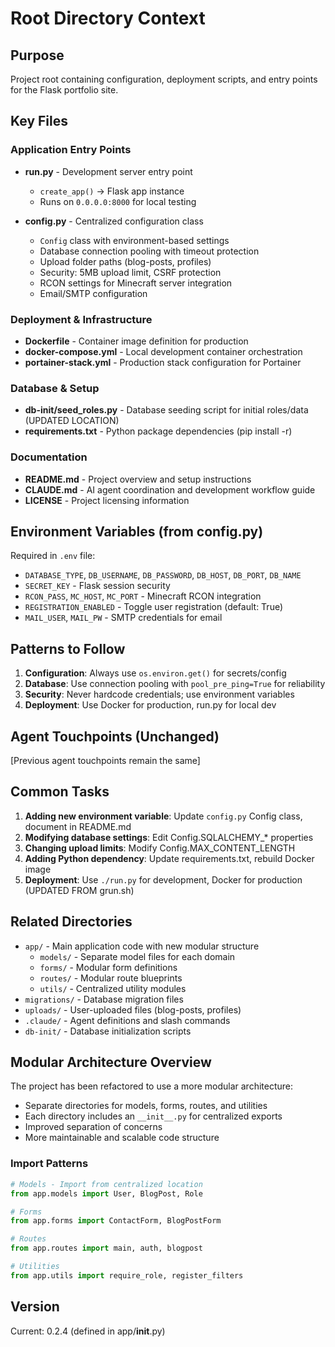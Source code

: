 # Root Directory Context

## Purpose
Project root containing configuration, deployment scripts, and entry points for the Flask portfolio site.

## Key Files

### Application Entry Points
- **run.py** - Development server entry point
  - `create_app()` → Flask app instance
  - Runs on `0.0.0.0:8000` for local testing

- **config.py** - Centralized configuration class
  - `Config` class with environment-based settings
  - Database connection pooling with timeout protection
  - Upload folder paths (blog-posts, profiles)
  - Security: 5MB upload limit, CSRF protection
  - RCON settings for Minecraft server integration
  - Email/SMTP configuration

### Deployment & Infrastructure
- **Dockerfile** - Container image definition for production
- **docker-compose.yml** - Local development container orchestration
- **portainer-stack.yml** - Production stack configuration for Portainer

### Database & Setup
- **db-init/seed_roles.py** - Database seeding script for initial roles/data (UPDATED LOCATION)
- **requirements.txt** - Python package dependencies (pip install -r)

### Documentation
- **README.md** - Project overview and setup instructions
- **CLAUDE.md** - AI agent coordination and development workflow guide
- **LICENSE** - Project licensing information

## Environment Variables (from config.py)
Required in `.env` file:
- `DATABASE_TYPE`, `DB_USERNAME`, `DB_PASSWORD`, `DB_HOST`, `DB_PORT`, `DB_NAME`
- `SECRET_KEY` - Flask session security
- `RCON_PASS`, `MC_HOST`, `MC_PORT` - Minecraft RCON integration
- `REGISTRATION_ENABLED` - Toggle user registration (default: True)
- `MAIL_USER`, `MAIL_PW` - SMTP credentials for email

## Patterns to Follow
1. **Configuration**: Always use `os.environ.get()` for secrets/config
2. **Database**: Use connection pooling with `pool_pre_ping=True` for reliability
3. **Security**: Never hardcode credentials; use environment variables
4. **Deployment**: Use Docker for production, run.py for local dev

## Agent Touchpoints (Unchanged)
[Previous agent touchpoints remain the same]

## Common Tasks
1. **Adding new environment variable**: Update `config.py` Config class, document in README.md
2. **Modifying database settings**: Edit Config.SQLALCHEMY_* properties
3. **Changing upload limits**: Modify Config.MAX_CONTENT_LENGTH
4. **Adding Python dependency**: Update requirements.txt, rebuild Docker image
5. **Deployment**: Use `./run.py` for development, Docker for production (UPDATED FROM grun.sh)

## Related Directories
- `app/` - Main application code with new modular structure
  - `models/` - Separate model files for each domain
  - `forms/` - Modular form definitions
  - `routes/` - Modular route blueprints
  - `utils/` - Centralized utility modules
- `migrations/` - Database migration files
- `uploads/` - User-uploaded files (blog-posts, profiles)
- `.claude/` - Agent definitions and slash commands
- `db-init/` - Database initialization scripts

## Modular Architecture Overview
The project has been refactored to use a more modular architecture:
- Separate directories for models, forms, routes, and utilities
- Each directory includes an `__init__.py` for centralized exports
- Improved separation of concerns
- More maintainable and scalable code structure

### Import Patterns
```python
# Models - Import from centralized location
from app.models import User, BlogPost, Role

# Forms
from app.forms import ContactForm, BlogPostForm

# Routes
from app.routes import main, auth, blogpost

# Utilities
from app.utils import require_role, register_filters
```

## Version
Current: 0.2.4 (defined in app/__init__.py)
